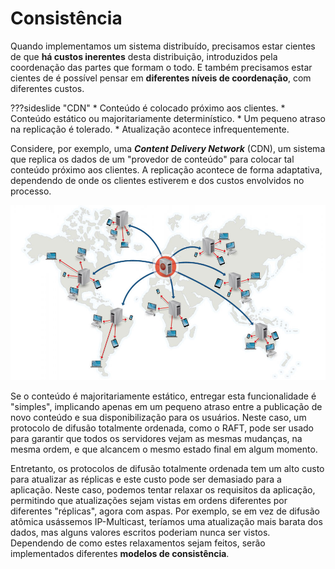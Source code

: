 # Consistência
Quando implementamos um sistema distribuído, precisamos estar cientes de que **há custos inerentes** desta distribuição, introduzidos pela coordenação das partes que formam o todo.
E também precisamos estar cientes de é possível pensar em **diferentes níveis de coordenação**, com diferentes custos.

???sideslide "CDN"
    * Conteúdo é colocado próximo aos clientes. 
    * Conteúdo estático ou majoritariamente determinístico. 
    * Um pequeno atraso na replicação é tolerado.
    * Atualização acontece infrequentemente.

Considere, por exemplo, uma ***Content Delivery Network*** (CDN), um sistema que replica os dados de um "provedor de conteúdo" para colocar tal conteúdo próximo aos clientes.
A replicação acontece de forma adaptativa, dependendo de onde os clientes estiverem e dos custos envolvidos no processo.

[![](../images/cdn.jpeg)](https://www.creative-artworks.eu/why-use-a-content-delivery-network-cdn/)


Se o conteúdo é majoritariamente estático, entregar esta funcionalidade é "simples", implicando apenas em um pequeno atraso entre a publicação de novo conteúdo e sua disponibilização para os usuários.
Neste caso, um protocolo de difusão totalmente ordenada, como o RAFT, pode ser usado para garantir que todos os servidores vejam as mesmas mudanças, na mesma ordem, e que alcancem o mesmo estado final em algum momento.

Entretanto, os protocolos de difusão totalmente ordenada tem um alto custo para atualizar as réplicas e este custo pode ser demasiado para a aplicação.
Neste caso, podemos tentar relaxar os requisitos da aplicação, permitindo que atualizações sejam vistas em ordens diferentes por diferentes "réplicas", agora com aspas.
Por exemplo, se em vez de difusão atômica usássemos IP-Multicast, teríamos uma atualização mais barata dos dados, mas alguns valores escritos poderiam nunca ser vistos.
Dependendo de como estes relaxamentos sejam feitos, serão implementados diferentes **modelos de consistência**.